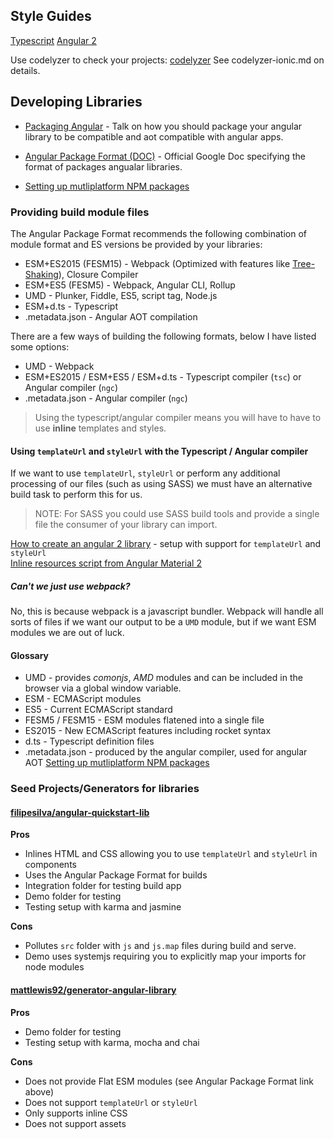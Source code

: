 ## Style Guides

[Typescript](https://github.com/Microsoft/TypeScript/wiki/Coding-guidelines)
[Angular 2](https://angular.io/styleguide)

Use codelyzer to check your projects: [codelyzer](https://www.npmjs.com/package/codelyzer)
See codelyzer-ionic.md on details.

## Developing Libraries

* [Packaging Angular](https://www.youtube.com/watch?v=unICbsPGFIA) - Talk on how you should package your angular library to be compatible and aot compatible with angular apps.
* [Angular Package Format (DOC)](https://docs.google.com/document/d/1CZC2rcpxffTDfRDs6p1cfbmKNLA6x5O-NtkJglDaBVs) - Official Google Doc specifying the format of packages angualar libraries.

* [Setting up mutliplatform NPM packages](http://2ality.com/2017/04/setting-up-multi-platform-packages.html)  

### Providing build module files

The Angular Package Format recommends the following combination of module format and ES versions
be provided by your libraries:

* ESM+ES2015 (FESM15) - Webpack (Optimized with features like [Tree-Shaking](https://webpack.js.org/guides/tree-shaking/)), Closure Compiler
* ESM+ES5 (FESM5) - Webpack, Angular CLI, Rollup
* UMD - Plunker, Fiddle, ES5, script tag, Node.js
* ESM+d.ts - Typescript
* .metadata.json - Angular AOT compilation

There are a few ways of building the following formats, below I have listed some options:

* UMD - Webpack
* ESM+ES2015 / ESM+ES5 / ESM+d.ts - Typescript compiler (`tsc`) or Angular compiler (`ngc`)
* .metadata.json - Angular compiler (`ngc`)

> Using the typescript/angular compiler means you will have to have to use __inline__ templates and styles.  

#### Using `templateUrl` and `styleUrl` with the Typescript / Angular compiler

If we want to use `templateUrl`, `styleUrl` or perform any additional processing of our files (such as using
SASS) we must have an alternative build task to perform this for us.

> NOTE: For SASS you could use SASS build tools and provide a single file the consumer of your library can import.

[How to create an angular 2 library](http://www.dzurico.com/how-to-create-an-angular-library/) - setup with support for `templateUrl` and `styleUrl`  
[Inline resources script from Angular Material 2](https://github.com/angular/material2/blob/master/tools/gulp/packaging/inline-resources.ts)  

##### Can't we just use webpack?

No, this is because webpack is a javascript bundler. Webpack will handle all sorts of files if we want our
output to be a `UMD` module, but if we want ESM modules we are out of luck.

#### Glossary

* UMD - provides *comonjs*, *AMD* modules and can be included in the browser via a global window variable.
* ESM - ECMAScript modules
* ES5 - Current ECMAScript standard
* FESM5 / FESM15 - ESM modules flatened into a single file
* ES2015 - New ECMAScript features including rocket syntax
* d.ts - Typescript definition files
* .metadata.json - produced by the angular compiler, used for angular AOT
[Setting up mutliplatform NPM packages](http://2ality.com/2017/04/setting-up-multi-platform-packages.html)  

### Seed Projects/Generators for libraries

#### [filipesilva/angular-quickstart-lib](https://github.com/filipesilva/angular-quickstart-lib)

__Pros__

* Inlines HTML and CSS allowing you to use `templateUrl` and `styleUrl` in components
* Uses the Angular Package Format for builds
* Integration folder for testing build app
* Demo folder for testing
* Testing setup with karma and jasmine

__Cons__

* Pollutes `src` folder with `js` and `js.map` files during build and serve.
* Demo uses systemjs requiring you to explicitly map your imports for node modules

#### [mattlewis92/generator-angular-library](https://github.com/mattlewis92/generator-angular-library)

__Pros__

* Demo folder for testing
* Testing setup with karma, mocha and chai

__Cons__

* Does not provide Flat ESM modules (see Angular Package Format link above)
* Does not support `templateUrl` or `styleUrl`
* Only supports inline CSS
* Does not support assets
